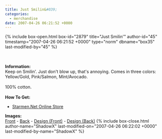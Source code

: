 ```yaml
---
title: Just Smilin&#039;
categories:
  - merchandise
date: 2007-04-26 06:21:52 +0000
---
```

{% include box-open.html box-id="2879" title="Just Smilin'" author-id="45" timestamp="2007-04-26 06:21:52 +0000" type="norm" dbname="box35" last-modified-by="45" %}
	<center>
	<imgalphapng src="/merchandise/images/smn_smilin_title.png" width="350" height="350" border="0" alt="Just Smilin'" />
	</center>
	<br /><br />
	<b>Information:</b>
	<br />
	Keep on Smilin'. Just don't blow up, that's annoying. Comes in three colors: 
	Yellow/Gold, Pink/Salmon, Mint/Avocado.
	<br /><br />
	100% cotton.
	<br /><br />
	<b>How To Get:</b>
	<br />
	<ul>
	<li><a href="http://www.cafepress.com/starmen.11714193">Starmen.Net Online Store</a></li>
	</ul>
	<b>Images:</b>
	<br />
	<a href="/merchandise/images/smn_smilin_front.jpg">Front</a> - <a href="/merchandise/images/smn_smilin_back.jpg">Back</a> - <a href="/merchandise/images/smn_smilin_fdesign.jpg">Design (Front)</a> - 
	<a href="/merchandise/images/smn_smilin_bdesign.jpg">Design (Back)</a>
{% include box-close.html author-name="ShadowX" last-modified-on="2007-04-26 06:22:02 +0000" last-modified-by-name="ShadowX" %}
